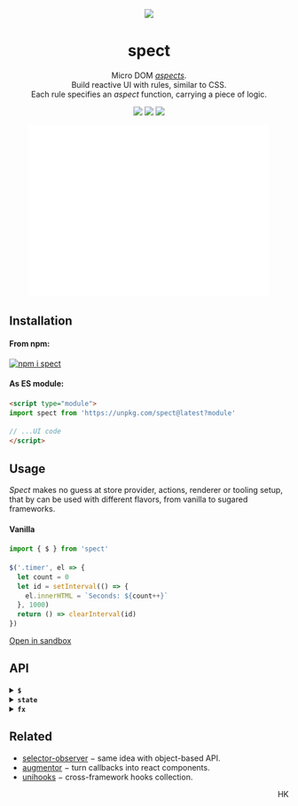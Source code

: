 <div align="center"><img src="https://avatars3.githubusercontent.com/u/53097200?s=200&v=4" width=108 /></div>
<p align="center"><h1 align="center">spect</h1></p>
<p align="center">
  Micro DOM <a href="https://en.wikipedia.org/wiki/Aspect-oriented_programming"><em>aspects</em></a>.<br/>
  Build reactive UI with rules, similar to CSS.<br/>
  Each rule specifies an <em>aspect</em> function, carrying a piece of logic.<br/>
</p>
<p align="center">
  <img src="https://img.shields.io/badge/stability-experimental-yellow"/>
  <a href="https://travis-ci.org/spectjs/spect"><img src="https://travis-ci.org/spectjs/spect.svg?branch=master"/></a>
  <img src="https://img.shields.io/badge/size-%E2%89%A4%E2%80%892.1kb-brightgreen"/>
</p>

<p align="center"><img src="/timer.svg" width="435"/></p>

## Installation

#### From npm:

[![npm i spect](https://nodei.co/npm/spect.png?mini=true)](https://npmjs.org/package/spect/)

#### As ES module:

```html
<script type="module">
import spect from 'https://unpkg.com/spect@latest?module'

// ...UI code
</script>
```

## Usage

_Spect_ makes no guess at store provider, actions, renderer or tooling setup, that by can be used with different flavors, from vanilla to sugared frameworks.

#### Vanilla

```js
import { $ } from 'spect'

$('.timer', el => {
  let count = 0
  let id = setInterval(() => {
    el.innerHTML = `Seconds: ${count++}`
  }, 1000)
  return () => clearInterval(id)
})
```

<p><a href="https://codesandbox.io/s/a-stateful-aspect-9pbji">Open in sandbox</a></p>

<!--

#### React-less hooks

```js
import $ from 'spect'
import * as augmentor from 'augmentor'
import hooked from 'enhook'
import setHooks, { useState, useEffect } from 'unihooks'

// init hooks
enhook.use(augmentor)
setHooks(augmentor)

$('#timer', hooked(el => {
  let [count, setCount] = useState(0)
  useEffect(() => {
    let interval = setInterval(() => setCount(count => count + 1), 1000)
    return () => clearInterval(interval)
  }, [])
  el.textContent = `Seconds: ${count}`
}))
```

#### Microfrontends

Pending...

#### Aspect-Oriented DOM

Pending...

-->

## API

<details><summary><strong><code>$</code></strong></summary>

#### `$( selector | target, callback, context?)`

Assigns a `callback` function to `selector` or direct element. Returned `unspect` function removes assigned `callback`. The return of `callback` is destructor callback, called when element is unmounted.

* `selector` must be valid CSS selector.
* `target` can be _dict_ of selectors, an _element_ or _elements list_.
* `callback` is a function `target => ondestroy` or an array of functions.
* `context` is optional element to assign mutation observer to, can be helpful for perf optimization, but benchmark shows that the worst case mutation observer contributes ≤ 5% to app slowdown.

</details>

<details><summary><strong><code>state</code></strong></summary>

#### `value = state( init? )`

Create observable value. Returned `ref` is a getter/setter function with _asyncIterator_ interface for observing changes.

```js
let count = state(0)

// get current value
count.current
count()
+count
count.valueOf()
count.toString()

// set value
count.current = 1
count(1)
count(c => c + 1)

// observe changes
for await (let value of count) {
  // 1, ...
}
```

Combines _useRef_ and _useState_ hooks logic, with regards to [observable](https://ghub.io/observable) / [observ](https://ghub.io/observ) / [mutant](https://ghub.io/mutant) and _Observable_ proposal. See design argumentation <a href="https://github.com/spectjs/spect/issues/142">#142</a>.

</details>


<details><summary><strong><code>fx</code></strong></summary>

#### `fx( callback, deps = [] )`

Run callback whenever `deps` change. `deps` is a list of _async iterators_ or _Promises_.
Initial run is triggered with initial deps state.

```js
let count = state(0)
let loading = attr(el, 'loading')

fx((deps) => {
  let [count, loading, data] = deps
  // count === 0
  // loading === el.attributes.loading.value
  // data === el.data

  el.innerHTML = loading ? `Loading...` : `Seconds: ${ count }`
}, [count, loading])

// trigger fx each second
setInterval(() => count(c => c + 1), 1000)

// trigger fx via element attribute
button.onclick = e => el.setAttribute('loading', true)
```

Provides _useEffect_ logic with `deps` as observables or promises instead of direct values.

</details>


## Related

* [selector-observer](https://ghub.io/selector-observer) − same idea with object-based API.
* [augmentor](https://ghub.io/augmentor) − turn callbacks into react components.
* [unihooks](https://ghub.io/unihooks) − cross-framework hooks collection.

<p align="right">HK</p>

